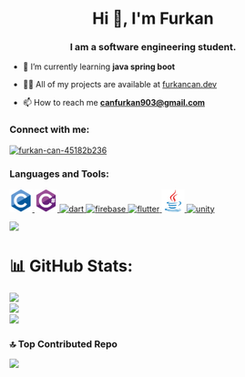                                                                                                

<h1 align="center">Hi 👋, I'm Furkan</h1>
<h3 align="center">I am a software engineering student.</h3>



- 🌱 I’m currently learning **java spring boot**

- 👨‍💻 All of my projects are available at [furkancan.dev](https://websitesi-275ba.web.app/#/)

- 📫 How to reach me **canfurkan903@gmail.com**



<h3 align="left">Connect with me:</h3>
<p align="left">
<a href="https://www.linkedin.com/in/furkan-can-45182b236/" target="blank"><img align="center" src="https://raw.githubusercontent.com/rahuldkjain/github-profile-readme-generator/master/src/images/icons/Social/linked-in-alt.svg" alt="furkan-can-45182b236" height="30" width="40" /></a>
</p>


<h3 align="left">Languages and Tools:</h3>
<p align="left"> <a href="https://www.cprogramming.com/" target="_blank" rel="noreferrer"> <img src="https://raw.githubusercontent.com/devicons/devicon/master/icons/c/c-original.svg" alt="c" width="40" height="40"/> </a> <a href="https://www.w3schools.com/cs/" target="_blank" rel="noreferrer"> <img src="https://raw.githubusercontent.com/devicons/devicon/master/icons/csharp/csharp-original.svg" alt="csharp" width="40" height="40"/> </a> <a href="https://dart.dev" target="_blank" rel="noreferrer"> <img src="https://www.vectorlogo.zone/logos/dartlang/dartlang-icon.svg" alt="dart" width="40" height="40"/> </a> <a href="https://firebase.google.com/" target="_blank" rel="noreferrer"> <img src="https://www.vectorlogo.zone/logos/firebase/firebase-icon.svg" alt="firebase" width="40" height="40"/> </a> <a href="https://flutter.dev" target="_blank" rel="noreferrer"> <img src="https://www.vectorlogo.zone/logos/flutterio/flutterio-icon.svg" alt="flutter" width="40" height="40"/> </a> <a href="https://www.java.com" target="_blank" rel="noreferrer"> <img src="https://raw.githubusercontent.com/devicons/devicon/master/icons/java/java-original.svg" alt="java" width="40" height="40"/> </a> <a href="https://unity.com/" target="_blank" rel="noreferrer"> <img src="https://www.vectorlogo.zone/logos/unity3d/unity3d-icon.svg" alt="unity" width="40" height="40"/> </a> </p>

<img src="https://c.tenor.com/wYnHeDIp24oAAAAC/kod-yazın-yazılım-yapın.gif" width="auto">




# 📊 GitHub Stats:
![](https://github-readme-stats.vercel.app/api?username=furkancan2107&theme=dark&hide_border=false&include_all_commits=false&count_private=false)<br/>
![](https://github-readme-streak-stats.herokuapp.com/?user=furkancan2107&theme=dark&hide_border=false)<br/>
![](https://github-readme-stats.vercel.app/api/top-langs/?username=furkancan2107&theme=dark&hide_border=false&include_all_commits=false&count_private=false&layout=compact)

### 🔝 Top Contributed Repo
![](https://github-contributor-stats.vercel.app/api?username=furkancan2107&limit=5&theme=gruvbox&combine_all_yearly_contributions=true)

<!-- Proudly created with GPRM ( https://gprm.itsvg.in ) -->


 





 






